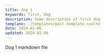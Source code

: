 ```yaml
---
title: dog 1
keywords: first, dog
description: Some description of first dog
template: ./templates/post.template.svelte
date: 2024-02-06
updated: 2024-02-06
---
```


Dog 1 markdown file
